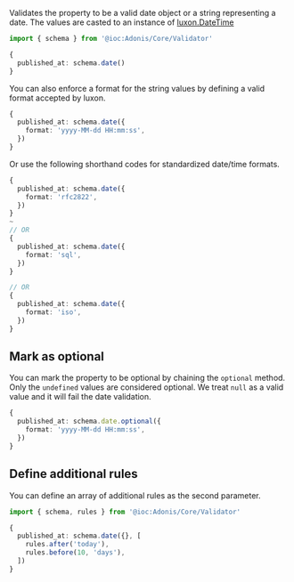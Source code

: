Validates the property to be a valid date object or a string representing a date. The values are casted to an instance of [luxon.DateTime](https://moment.github.io/luxon/#/tour?id=creating-a-datetime~)

```ts
import { schema } from '@ioc:Adonis/Core/Validator'

{
  published_at: schema.date()
}
```

You can also enforce a format for the string values by defining a valid format accepted by luxon.

```ts
{
  published_at: schema.date({
    format: 'yyyy-MM-dd HH:mm:ss',
  })
}
```

Or use the following shorthand codes for standardized date/time formats.

```ts
{
  published_at: schema.date({
    format: 'rfc2822',
  })
}
~
// OR
{
  published_at: schema.date({
    format: 'sql',
  })
}

// OR
{
  published_at: schema.date({
    format: 'iso',
  })
}
```

## Mark as optional
You can mark the property to be optional by chaining the `optional` method. Only the `undefined` values are considered optional. We treat `null` as a valid value and it will fail the date validation.

```ts
{
  published_at: schema.date.optional({
    format: 'yyyy-MM-dd HH:mm:ss',
  })
}
```

## Define additional rules
You can define an array of additional rules as the second parameter.

```ts
import { schema, rules } from '@ioc:Adonis/Core/Validator'

{
  published_at: schema.date({}, [
    rules.after('today'),
    rules.before(10, 'days'),
  ])
}
```

